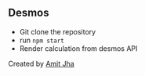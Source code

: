 ## Desmos
- Git clone the repository
- run `npm start`
- Render calculation from desmos API

Created by [Amit Jha](mailto:amit@mit-jha.com)
